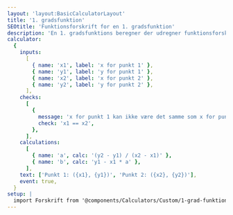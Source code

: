 ```yaml
---
layout: 'layout:BasicCalculatorLayout'
title: '1. gradsfunktion'
SEOtitle: 'Funktionsforskrift for en 1. gradsfunktion'
description: 'En 1. gradsfunktions beregner der udregner funktionsforskriften for en 1. gradsfunktion'
calculator:
  {
    inputs:
      [
        { name: 'x1', label: 'x for punkt 1' },
        { name: 'y1', label: 'y for punkt 1' },
        { name: 'x2', label: 'x for punkt 2' },
        { name: 'y2', label: 'y for punkt 2' },
      ],
    checks:
      [
        {
          message: 'x for punkt 1 kan ikke være det samme som x for punkt 2',
          check: 'x1 == x2',
        },
      ],
    calculations:
      [
        { name: 'a', calc: '(y2 - y1) / (x2 - x1)' },
        { name: 'b', calc: 'y1 - x1 * a' },
      ],
    text: ['Punkt 1: ({x1}, {y1})', 'Punkt 2: ({x2}, {y2})'],
    event: true,
  }
setup: |
  import Forskrift from '@components/Calculators/Custom/1-grad-funktion.svelte'
---
```


<Forskrift client:visible />
